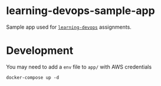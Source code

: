 # learning-devops-sample-app
Sample app used for [`learning-devops`](https://github.com/ximenasandoval/learning-devops) assignments.

# Development
You may need to add a `env` file to `app/` with AWS credentials

```
docker-compose up -d
```
